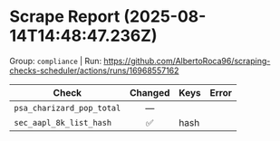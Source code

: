 # Scrape Report (2025-08-14T14:48:47.236Z)

Group: `compliance`  |  Run: https://github.com/AlbertoRoca96/scraping-checks-scheduler/actions/runs/16968557162

| Check | Changed | Keys | Error |
|---|:---:|:--|:--|
| `psa_charizard_pop_total` | — |  |  |
| `sec_aapl_8k_list_hash` | ✅ | hash |  |
